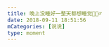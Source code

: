 ```yaml
---
title: 晚上没睡好一整天都想睡觉🙎🏻‍♂️
date: 2018-09-11 18:51:56
mCategories: [说说]
type: moment
---
```


<div id="pics-20180911185156"></div>

<script>
var data = [
    {"link": "2018-09-11_000000.jpeg", "type": "shuoshuo"}
];
picsRender(data, "pics-20180911185156");
</script>
